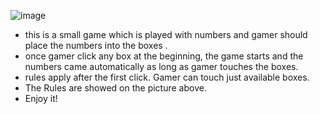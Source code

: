 ![image](https://drive.google.com/uc?export=view&id=1Yv-eVPJcwMVefHGBAHe2GALttzTdKcEU)
- this is a small game which is played with numbers and  gamer should place the numbers into the boxes .
- once gamer click any box at the beginning, the game starts and  the numbers came automatically as long as gamer touches the boxes.
-  rules apply after the first click. Gamer can touch just available boxes.
- The Rules are showed on the picture above.
- Enjoy it!

